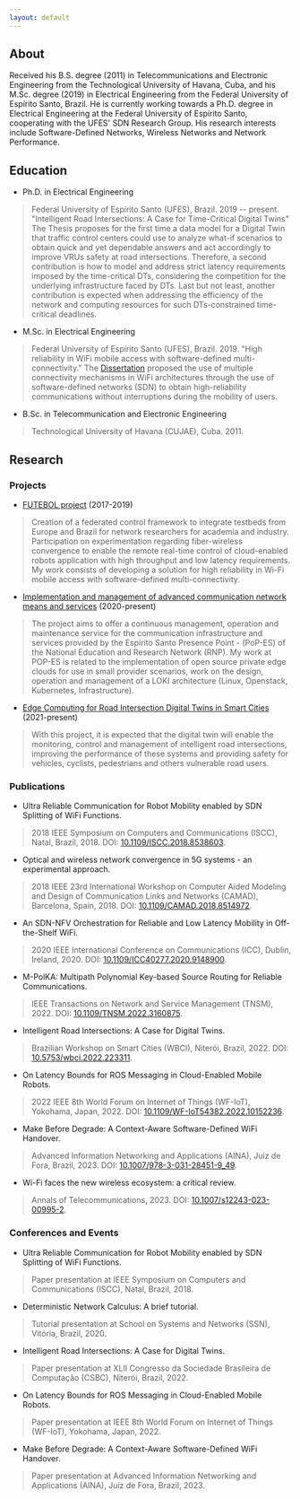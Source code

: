 ```yaml
---
layout: default
---
```


## About

Received his B.S. degree (2011) in Telecommunications and Electronic Engineering from the Technological University of Havana, Cuba, and his M.Sc. degree (2019) in Electrical Engineering from the Federal University of Espírito Santo, Brazil. He is currently working towards a Ph.D. degree in Electrical Engineering at the Federal University of Espírito Santo, cooperating with the UFES' SDN Research Group. His research interests include Software-Defined Networks, Wireless Networks and Network Performance.

## Education

* Ph.D. in Electrical Engineering
> Federal University of Espírito Santo (UFES), Brazil. 2019 -- present.
> "Intelligent Road Intersections: A Case for Time-Critical Digital Twins"
The Thesis proposes for the first time a data model for a Digital Twin that traffic control centers could use to analyze what-if scenarios to obtain quick and yet dependable answers and act accordingly to improve VRUs safety at road intersections. Therefore, a second contribution is how to model and address strict latency requirements imposed by the time-critical DTs, considering the competition for the underlying infrastructure faced by DTs. Last but not least, another contribution is expected when addressing the efficiency of the network and computing resources for such DTs-constrained time-critical deadlines.

* M.Sc. in Electrical Engineering
> Federal University of Espírito Santo (UFES), Brazil. 2019.
> "High reliability in WiFi mobile access with software-defined multi-connectivity."
The [Dissertation](https://ele.ufes.br/pt-br/pos-graduacao/PPGEE/detalhes-da-tese?id=12128) proposed the use of multiple connectivity mechanisms in WiFi architectures through the use of software-defined networks (SDN) to obtain high-reliability communications without interruptions during the mobility of users. 

* B.Sc. in Telecommunication and Electronic Engineering
> Technological University of Havana (CUJAE), Cuba. 2011.

## Research

### Projects

* [FUTEBOL project](http://www.ict-futebol.org.br) (2017-2019)
> Creation of a federated control framework to integrate testbeds from Europe and Brazil for network researchers for academia and industry. Participation on experimentation regarding fiber-wireless convergence to enable the remote real-time control of cloud-enabled robots application with high throughput and low latency requirements. My work consists of developing a solution for high reliability in Wi-Fi mobile access with software-defined multi-connectivity.

* [Implementation and management of advanced communication network means and services](https://pop-es.rnp.br) (2020-present)
> The project aims to offer a continuous management, operation and maintenance service for the communication infrastructure and services provided by the Espírito Santo Presence Point - (PoP-ES) of the National Education and Research Network (RNP). My work at POP-ES is related to the implementation of open source private edge clouds for use in small provider scenarios, work on the design, operation and management of a LOKI architecture (Linux, Openstack, Kubernetes, Infrastructure).

* [Edge Computing for Road Intersection Digital Twins in Smart Cities](https://pop-es.rnp.br) (2021-present)
> With this project, it is expected that the digital twin will enable the monitoring, control and management of intelligent road intersections, improving the performance of these systems and providing safety for vehicles, cyclists, pedestrians and others vulnerable road users.


### Publications

* Ultra Reliable Communication for Robot Mobility enabled by SDN Splitting of WiFi Functions.
> 2018 IEEE Symposium on Computers and Communications (ISCC), Natal, Brazil, 2018. DOI: [10.1109/ISCC.2018.8538603](https://ieeexplore.ieee.org/document/8538603).

* Optical and wireless network convergence in 5G systems - an experimental approach.
> 2018 IEEE 23rd International Workshop on Computer Aided Modeling and Design of Communication Links and Networks (CAMAD), Barcelona, Spain, 2018. DOI: [10.1109/CAMAD.2018.8514972](https://ieeexplore.ieee.org/document/8514972).

* An SDN-NFV Orchestration for Reliable and Low Latency Mobility in Off-the-Shelf WiFi.
> 2020 IEEE International Conference on Communications (ICC), Dublin, Ireland, 2020. DOI: [10.1109/ICC40277.2020.9148900](https://ieeexplore.ieee.org/document/9148900).

* M-PolKA: Multipath Polynomial Key-based Source Routing for Reliable Communications.
> IEEE Transactions on Network and Service Management (TNSM), 2022. DOI: [10.1109/TNSM.2022.3160875](https://ieeexplore.ieee.org/document/9738811).

* Intelligent Road Intersections: A Case for Digital Twins.
> Brazilian Workshop on Smart Cities (WBCI), Niterói, Brazil, 2022. DOI: [10.5753/wbci.2022.223311](https://sol.sbc.org.br/index.php/wbci/article/view/20453).

* On Latency Bounds for ROS Messaging in Cloud-Enabled Mobile Robots.
> 2022 IEEE 8th World Forum on Internet of Things (WF-IoT), Yokohama, Japan, 2022. DOI: [10.1109/WF-IoT54382.2022.10152236](https://ieeexplore.ieee.org/abstract/document/10152236).

* Make Before Degrade: A Context-Aware Software-Defined WiFi Handover.
> Advanced Information Networking and Applications (AINA), Juiz de Fora, Brazil, 2023. DOI: [10.1007/978-3-031-28451-9_49](https://link.springer.com/chapter/10.1007/978-3-031-28451-9_49).

* Wi-Fi faces the new wireless ecosystem: a critical review.
> Annals of Telecommunications, 2023. DOI: [10.1007/s12243-023-00995-2](https://link.springer.com/article/10.1007/s12243-023-00995-2).

### Conferences and Events

* Ultra Reliable Communication for Robot Mobility enabled by SDN Splitting of WiFi Functions.
> Paper presentation at IEEE Symposium on Computers and Communications (ISCC), Natal, Brazil, 2018.

* Deterministic Network Calculus: A brief tutorial.
> Tutorial presentation at School on Systems and Networks (SSN), Vitória, Brazil, 2020.

* Intelligent Road Intersections: A Case for Digital Twins.
> Paper presentation at XLII Congresso da Sociedade Brasileira de Computação (CSBC), Niterói, Brazil, 2022.

* On Latency Bounds for ROS Messaging in Cloud-Enabled Mobile Robots.
> Paper presentation at IEEE 8th World Forum on Internet of Things (WF-IoT), Yokohama, Japan, 2022.

* Make Before Degrade: A Context-Aware Software-Defined WiFi Handover.
> Paper presentation at Advanced Information Networking and Applications (AINA), Juiz de Fora, Brazil, 2023.
